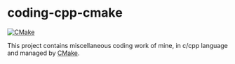 # coding-cpp-cmake

[![CMake](https://github.com/lasyard/coding-cpp-cmake/actions/workflows/cmake.yml/badge.svg?branch=main&event=push)](https://github.com/lasyard/coding-cpp-cmake/actions/workflows/cmake.yml)

This project contains miscellaneous coding work of mine, in c/cpp language and managed by [CMake](https://cmake.org/).
